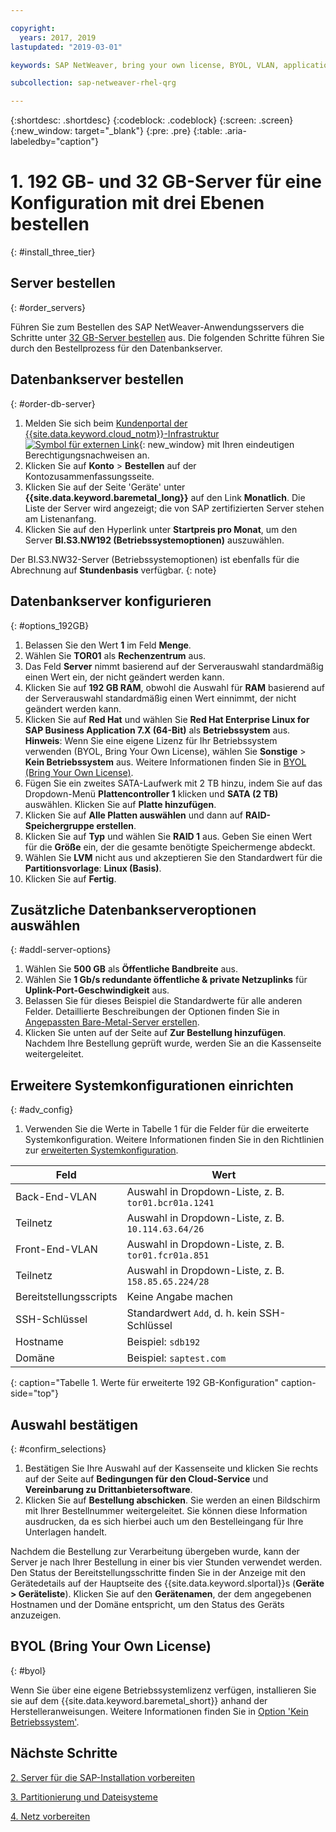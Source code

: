 ```yaml
---

copyright:
  years: 2017, 2019
lastupdated: "2019-03-01"

keywords: SAP NetWeaver, bring your own license, BYOL, VLAN, application server, database server, three-tier, SAP certified servers

subcollection: sap-netweaver-rhel-qrg

---
```


{:shortdesc: .shortdesc}
{:codeblock: .codeblock}
{:screen: .screen}
{:new_window: target="_blank"}
{:pre: .pre}
{:table: .aria-labeledby="caption"}

# 1. 192 GB- und 32 GB-Server für eine Konfiguration mit drei Ebenen bestellen
{: #install_three_tier}

## Server bestellen
{: #order_servers}

Führen Sie zum Bestellen des SAP NetWeaver-Anwendungsservers die Schritte unter [32 GB-Server bestellen](/docs/infrastructure/sap-netweaver-rhel-qrg?topic=sap-netweaver-rhel-qrg-install_32GB#order_32GB) aus. Die folgenden Schritte führen Sie durch den Bestellprozess für den Datenbankserver.

## Datenbankserver bestellen
{: #order-db-server}

1. Melden Sie sich beim [Kundenportal der {{site.data.keyword.cloud_notm}}-Infrastruktur ![Symbol für externen Link](../icons/launch-glyph.svg "Symbol für externen Link")](https://control.softlayer.com){: new_window} mit Ihren eindeutigen Berechtigungsnachweisen an.
2. Klicken Sie auf **Konto** > **Bestellen** auf der Kontozusammenfassungsseite.
3. Klicken Sie auf der Seite 'Geräte' unter **{{site.data.keyword.baremetal_long}}** auf den Link **Monatlich**. Die Liste der Server wird angezeigt; die von SAP zertifizierten Server stehen am Listenanfang.
4. Klicken Sie auf den Hyperlink unter **Startpreis pro Monat**, um den Server **BI.S3.NW192 (Betriebssystemoptionen)** auszuwählen.

Der BI.S3.NW32-Server (Betriebssystemoptionen) ist ebenfalls für die Abrechnung auf **Stundenbasis** verfügbar.
{: note}

## Datenbankserver konfigurieren
{: #options_192GB}

1. Belassen Sie den Wert **1** im Feld **Menge**.
2. Wählen Sie **TOR01** als **Rechenzentrum** aus.
3. Das Feld **Server** nimmt basierend auf der Serverauswahl standardmäßig einen Wert ein, der nicht geändert werden kann.
4. Klicken Sie auf **192 GB RAM**, obwohl die Auswahl für **RAM** basierend auf der Serverauswahl standardmäßig einen Wert einnimmt, der nicht geändert werden kann.
5. Klicken Sie auf **Red Hat** und wählen Sie **Red Hat Enterprise Linux for SAP Business Application 7.X (64-Bit)** als **Betriebssystem** aus. **Hinweis**: Wenn Sie eine eigene Lizenz für Ihr Betriebssystem verwenden (BYOL, Bring Your Own License), wählen Sie **Sonstige** > **Kein Betriebssystem** aus. Weitere Informationen finden Sie in [BYOL (Bring Your Own License)](#byol).
6. Fügen Sie ein zweites SATA-Laufwerk mit 2 TB hinzu, indem Sie auf das Dropdown-Menü **Plattencontroller 1** klicken und **SATA (2 TB)** auswählen. Klicken Sie auf **Platte hinzufügen**.
7. Klicken Sie auf **Alle Platten auswählen** und dann auf **RAID-Speichergruppe erstellen**.
8. Klicken Sie auf **Typ** und wählen Sie **RAID 1** aus. Geben Sie einen Wert für die **Größe** ein, der die gesamte benötigte Speichermenge abdeckt.
9. Wählen Sie **LVM** nicht aus und akzeptieren Sie den Standardwert für die **Partitionsvorlage**: **Linux (Basis)**.
10. Klicken Sie auf **Fertig**.

## Zusätzliche Datenbankserveroptionen auswählen
{: #addl-server-options}

1. Wählen Sie **500 GB** als **Öffentliche Bandbreite** aus.
2. Wählen Sie **1 Gb/s redundante öffentliche & private Netzuplinks** für **Uplink-Port-Geschwindigkeit** aus.
3. Belassen Sie für dieses Beispiel die Standardwerte für alle anderen Felder. Detaillierte Beschreibungen der Optionen finden Sie in [Angepassten Bare-Metal-Server erstellen](/docs/bare-metal?topic=bare-metal-ordering-baremetal-server#addl-server-options).
4.	Klicken Sie unten auf der Seite auf **Zur Bestellung hinzufügen**. Nachdem Ihre Bestellung geprüft wurde, werden Sie an die Kassenseite weitergeleitet.

## Erweitere Systemkonfigurationen einrichten
{: #adv_config}

1. Verwenden Sie die Werte in Tabelle 1 für die Felder für die erweiterte Systemkonfiguration. Weitere Informationen finden Sie in den Richtlinien zur [erweiterten Systemkonfiguration](/docs/bare-metal?topic=bare-metal-ordering-baremetal-server#adv-system-config).

|              Feld               |      Wert                                                           |
| -------------------------------- | -------------------------------------------------------------------- |
|Back-End-VLAN                      | Auswahl in Dropdown-Liste, z. B. `tor01.bcr01a.1241`     |
|Teilnetz                            | Auswahl in Dropdown-Liste, z. B. `10.114.63.64/26`       |
|Front-End-VLAN                     | Auswahl in Dropdown-Liste, z. B. `tor01.fcr01a.851`      |
|Teilnetz                            | Auswahl in Dropdown-Liste, z. B. `158.85.65.224/28`      |
|Bereitstellungsscripts                 | Keine Angabe machen                                                          |
|SSH-Schlüssel                          | Standardwert `Add`, d. h. kein SSH-Schlüssel                            |
|Hostname                          | Beispiel: `sdb192`                                                |
|Domäne                            | Beispiel: `saptest.com`                                           |
{: caption="Tabelle 1. Werte für erweiterte 192 GB-Konfiguration" caption-side="top"}  

## Auswahl bestätigen
{: #confirm_selections}

1. Bestätigen Sie Ihre Auswahl auf der Kassenseite und klicken Sie rechts auf der Seite auf **Bedingungen für den Cloud-Service** und **Vereinbarung zu Drittanbietersoftware**.
2. Klicken Sie auf **Bestellung abschicken**. Sie werden an einen Bildschirm mit Ihrer Bestellnummer weitergeleitet. Sie können diese Information ausdrucken, da es sich hierbei auch um den Bestelleingang für Ihre Unterlagen handelt.

Nachdem die Bestellung zur Verarbeitung übergeben wurde, kann der Server je nach Ihrer Bestellung in einer bis vier Stunden verwendet werden. Den Status der Bereitstellungsschritte finden Sie in der Anzeige mit den Gerätedetails auf der Hauptseite des {{site.data.keyword.slportal}}s (**Geräte > Geräteliste**). Klicken Sie auf den **Gerätenamen**, der dem angegebenen Hostnamen und der Domäne entspricht, um den Status des Geräts anzuzeigen.

## BYOL (Bring Your Own License)
{: #byol}

Wenn Sie über eine eigene Betriebssystemlizenz verfügen, installieren Sie sie auf dem {{site.data.keyword.baremetal_short}} anhand der Herstelleranweisungen. Weitere Informationen finden Sie in [Option 'Kein Betriebssystem'](/docs/bare-metal?topic=bare-metal-bm-no-os#bm-no-os).

## Nächste Schritte

  [2. Server für die SAP-Installation vorbereiten](/docs/infrastructure/sap-netweaver-rhel-qrg?topic=sap-netweaver-rhel-qrg-prepare_256GB)

  [3. Partitionierung und Dateisysteme](/docs/infrastructure/sap-netweaver-rhel-qrg?topic=sap-netweaver-rhel-qrg-3-partitioning-and-file-systems)

  [4. Netz vorbereiten](/docs/infrastructure/sap-netweaver-rhel-qrg?topic=sap-netweaver-rhel-qrg-network#network)
